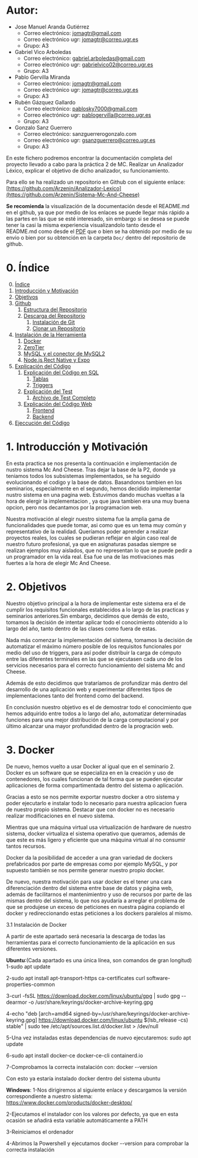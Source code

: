 # Autor:
- Jose Manuel Aranda Gutiérrez
  - Correo electrónico: jomagtr@gmail.com
  - Correo electrónico ugr: jomagtr@correo.ugr.es
  - Grupo: A3
- Gabriel Vico Arboledas
  - Correo electrónico: gabriel.arboledas@gmail.com
  - Correo electrónico ugr: gabrielvico02@correo.ugr.es
  - Grupo: A3
- Pablo Gervilla Miranda
  - Correo electrónico: jomagtr@gmail.com
  - Correo electrónico ugr: jomagtr@correo.ugr.es
  - Grupo: A3
- Rubén Gázquez Gallardo
  - Correo electrónico: pablosky7000@gmail.com
  - Correo electrónico ugr: pablogervilla@correo.ugr.es
  - Grupo: A3
- Gonzalo Sanz Guerrero
  - Correo electrónico: sanzguerrerogonzalo.com 
  - Correo electrónico ugr: gsanzguerrero@correo.ugr.es
  - Grupo: A3


En este fichero podremos encontrar la documentación completa del proyecto llevado a cabo para la práctica 2 de MC.
Realizar un Analizador Léxico, explicar el objetivo de dicho analizador, su funcionamiento.


Para ello se ha realizado un repositorio en Github con el siguiente enlace:[https://github.com/Arzenin/Analizador-Lexico](https://github.com/Arzenin/Sistema-Mc-And-Cheese)


__Se recomienda__ la visualización de la documentación desde el README.md en el github, ya que por medio de los enlaces se puede llegar más rápido a las partes en las que se esté interesado, sin embargo si se desea se puede tener la casi la misma experiencia visualizandolo tanto desde el README.md como desde el [PDF](Doc/) que o bien se ha obtenido por medio de su envio o bien por su obtención en la carpeta `Doc/` dentro del repositorio de github.

# 0. Índice

0. [Índice](#0-índice)
1. [Introducción y Motivación](#1-introducción-y-motivación)
2. [Objetivos](#2-objetivos)
3. [Github](#3-github)
   1. [Estructura del Repositorio](#31-estructura-del-repositorio)
   2. [Descarga del Repositorio](#32-descarga-del-repositorio)
      1. [Instalación de Git](#321-instalación-de-git)
      2. [Clonar un Repositorio](#322-clonar-un-repositorio)
4. [Instalación de la Herramienta](#4-instalación-de-la-herramienta)
   1. [Docker](#41-docker)
   2. [ZeroTier](#42-zerotier)
   3. [MySQL y el conector de MySQL2](#43-mysql-y-el-conector-de-mysql2)
   4. [Node.js,Rect Native y Expo](#44-node.js,react-native-y-expo)
5. [Explicación del Código](#5-explicación-del-código)
   1. [Explicación del Código en SQL](#51-explicación-del-sql)
      1. [Tablas](#511-tablas)
      2. [Triggers](#512-triggers)
   2. [Explicación del Test](#52-explicación-del-test)
      1. [Archivo de Test Completo](#521-archivo-de-test-completo)
   3. [Explicación del Código Web](#53-explicación-del-codigo-web)
      1. [Frontend](#531-frontend)
      2. [Backend](#532-Backend)
 5. [Ejeccución del Código](#54-ejecución-del-código)

# 1. Introducción y Motivación

En esta practica se nos presenta la continuación e implementación de nustro sistema Mc And Cheese. Tras dejar la base de la P2, donde ya teniamos todos los subsistemas 
implementados, se ha seguido evolucionando el codigo y la base de datos. Basandonos tambien en los seminarios, especialmente en el segundo, hemos decidido implementar nustro 
sistema en una pagina web. Estuvimos dando muchas vueltas a la hora de elergir la implementacion , ya que java tambien era una muy buena opcion, pero nos decantamos por la 
programacion web.


Nuestra motivación al elegir nuestro sistema fue la amplia gama de funcionalidades que puede tomar, asi como que es un tema muy común y representativo de la realidad. 
Queríamos poder aprender a realizar proyectos reales, los cuales se pudieran reflejar en algún caso real de nuestro futuro profesional, ya que en asignaturas pasadas siempre 
se realizan ejemplos muy aislados, que no representan lo que se puede pedir a un programador en la vida real. Esa fue una de las motivaciones mas fuertes a la hora de 
elegir Mc And Cheese.

# 2. Objetivos

Nuestro objetivo principal a la hora de implementar este sistema era el de cumplir los requisitos funcionales establecidos a lo largo de las practicas y seminarios 
anteriores.Sin embargo, decidimos que demás de esto,  tomamos la decisión de intentar aplicar todo el conocimiento obtenido a lo largo del año, tanto dentro de las clases como 
fuera de estas.


Nada más comenzar la implementación del sistema, tomamos la decisión de automatizar el máximo número posible de los requisitos funcionales por medio del uso de triggers, para 
así poder distribuir la carga de cómputo entre las diferentes terminales en las que se ejecutasen cada uno de los servicios necesarios para el correcto funcionamiento del 
sistema Mc and Cheese.


Además de esto decidimos que trataríamos de profundizar más dentro del desarrollo de una aplicación web y experimentar diferentes tipos de implementaciones tanto del frontend 
como del backend.


En conclusión nuestro objetivo es el de demostrar todo el conocimiento que hemos adquirido entre todos a lo largo del año, automatizar determinadas funciones para una mejor distribución de la carga computacional y por último alcanzar una mayor profundidad dentro de la progración web.


# 3. Docker

De nuevo, hemos vuelto a usar Docker al igual que en el seminario 2.
Docker es un software que se especializa en en la creación y uso de contenedores, los cuales funcionan de tal forma que se pueden ejecutar aplicaciones de forma compartimentada dentro del sistema o aplicación.

Gracias a esto se nos permite exportar nuestro docker a otro sistema y poder ejecutarlo e instalar todo lo necesario para nuestra aplicacion fuera de nuestro propio sistema. Destacar que con docker no es necesario realizar modificaciones en el nuevo sistema.

Mientras que una máquina virtual usa virtualización de hardware de nuestro sistema, docker virtualiza el sistema operativo que queramos, además de que este es más ligero y eficiente que una máquina virtual al no consumir tantos recursos.

Docker da la posibilidad de acceder a una gran variedad de dockers prefabricados por parte de empresas como por ejemplo MySQL, y por supuesto también se nos permite generar nuestro propio docker.

De nuevo, nuestra motivación para usar docker es el tener una cara diferenciación dentro del sistema entre base de datos y página web, además de facilitarnos el mantenimientro y uso de recursos por parte de las mismas dentro del sistema, lo que nos ayudaría a arreglar el problema de que se produjese un exceso de peticiones en nuestra página copiando el docker y redireccionando estas peticiones a los dockers paralelos al mismo.

3.1 Instalación de Docker

A partir de este apartado será necesaria la descarga de todas las herramientas para el correcto funcionamiento de la aplicación en sus diferentes versiones.

__Ubuntu__:(Cada apartado es una única línea, son comandos de gran longitud)
1-sudo apt update
 
2-sudo apt install apt-transport-https ca-certificates curl	software-properties-common
  
3-curl -fsSL https://download.docker.com/linux/ubuntu/gpg | sudo gpg --dearmor -o         /usr/share/keyrings/docker-archive-keyring.gpg
  
4-echo "deb [arch=amd64 signed-by=/usr/share/keyrings/docker-archive-keyring.gpg]   https://download.docker.com/linux/ubuntu $(lsb_release -cs) stable" | sudo tee   /etc/apt/sources.list.d/docker.list > /dev/null
  
5-Una vez instaladas estas dependencias de nuevo ejecutaremos:
sudo apt update

6-sudo apt install docker-ce docker-ce-cli containerd.io

7-Comprobamos la correcta instalación con:
docker --version

Con esto ya estaría instalado docker dentro del sistema ubuntu

__Windows__:
1-Nos dirigiremos al siguiente enlace y descargamos la versión correspondiente a nuestro sistema:
https://www.docker.com/products/docker-desktop/

2-Ejecutamos el instalador con los valores por defecto, ya que en esta ocasión se añadirá esta variable automáticamente a PATH

3-Reiniciamos el ordenador

4-Abrimos la Powershell y ejecutamos docker --version para comprobar la correcta instalación



 



